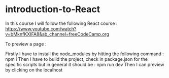 # introduction-to-React

In this course I will follow the following React course : https://www.youtube.com/watch?v=bMknfKXIFA8&ab_channel=freeCodeCamp.org

To preview a page :

Firstly I have to install the node_modules by hitting the following command : npm i 
Then I have to build the project, check in package.json for the specific scripts but in general it should be : npm run dev
Then I can preview by clicking on the localhost 